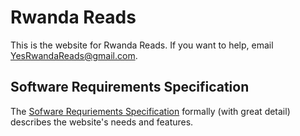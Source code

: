 # Rwanda Reads

This is the website for Rwanda Reads.
If you want to help, email <YesRwandaReads@gmail.com>.

## Software Requirements Specification

The [Sofware Requriements Specification](softwareRequirementsSpecification.md) formally (with great detail) describes the website's needs and features.
